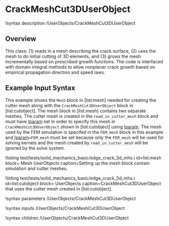 # CrackMeshCut3DUserObject

!syntax description /UserObjects/CrackMeshCut3DUserObject

## Overview

This class: (1) reads in a mesh describing the crack surface, (2) uses the mesh to do initial cutting of 3D elements, and (3) grows the mesh incrementally based on prescribed growth functions. The code is interfaced with domain integral methods to allow nonplanar crack growth based on empirical propagation direction and speed laws.

## Example Input Syntax

This example shows the `Mesh` block in [list:mesh] needed for creating the cutter mesh along with the `CrackMeshCut3DUserObject` block in [list:cutobject].  The mesh block in [list:mesh] contains two separate meshes.  The cutter mesh is created in the `read_in_cutter_mesh` block and must have [!param](/Mesh/FileMeshGenerator/save_with_name) set in order to specify this mesh in `CrackMeshCut3DUserObject` shown in [list:cutobject] using [!param](/UserObjects/CrackMeshCut3DUserObject/mesh_generator_name).  The mesh used by the FEM simulation is specifed in the `FEM_mesh` block in this example and [!param](/Mesh/MeshGeneratorMesh/final_generator)`=FEM_mesh` must be set because only the `FEM_mesh` will be used for solving kernels and the mesh created by `read_in_cutter_mesh` will be ignored by the solve system.

!listing test/tests/solid_mechanics_basic/edge_crack_3d_mhs.i id=list:mesh block= Mesh UserObjects caption=Setting up the mesh block contain simulation and cutter meshes.

!listing test/tests/solid_mechanics_basic/edge_crack_3d_mhs.i id=list:cutobject block= UserObjects caption=CrackMeshCut3DUserObject that uses the cutter mesh created in [list:cutobject].

!syntax parameters /UserObjects/CrackMeshCut3DUserObject

!syntax inputs /UserObjects/CrackMeshCut3DUserObject

!syntax children /UserObjects/CrackMeshCut3DUserObject
